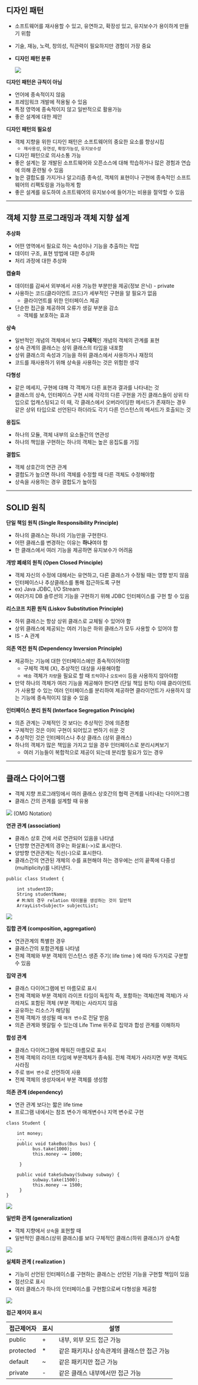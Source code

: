## 디자인 패턴

- 소프트웨어를 재사용할 수 있고, 유연하고, 확장성 있고, 유지보수가 용이하게 만들기 위함
- 기술, 재능, 노력, 창의성, 직관력이 필요하지만 경험이 가장 중요

- **디자인 패턴 분류**

  <img src="../img/designpattern.png">

**디자인 패턴은 규칙이 아님**
  - 언어에 종속적이지 않음
  - 프레임워크 개발에 적용될 수 있음
  - 특정 영역에 종속적이지 않고 일반적으로 활용가능
  - 좋은 설계에 대한 제안 

**디자인 패턴의 필요성**
  - 객체 지향을 위한 디자인 패턴은 소프트웨어의 중요한 요소를 향상시킴
    - `재사용성`, `유연성`, `확장가능성`, `유지보수성`
  - 디자인 패턴으로 의사소통 가능
  - 좋은 설계는 잘 개발된 소프트웨어와 오픈소스에 대해 학습하거나 많은 경험과 연습에 의해 훈련될 수 있음
  - 높은 결합도를 가지거나 알고리즘 종속성, 객체의 표현이나 구현에 종속적인 소프트웨어의 리팩토링을 가능하게 함
  - 좋은 설계를 유도하여 소프트웨어의 유지보수에 들어가는 비용을 절약할 수 있음

----

## 객체 지향 프로그래밍과 객체 지향 설계

**추상화**
- 어떤 영역에서 필요로 하는 속성이나 기능을 추출하는 작업
- 데이터 구조, 표현 방법에 대한 추상화
- 처리 과정에 대한 추상화

**캡슐화**
- 데이터를 감싸서 외부에서 사용 가능한 부분만을 제공(정보 은닉) - private
- 사용하는 코드(클라이언트 코드)가 세부적인 구현을 알 필요가 없음
  - 클라이언트를 위한 인터페이스 제공
- 단순한 접근을 제공하여 오류가 생길 부분을 감소
    - 객체를 보호하는 효과

**상속**
- 일반적인 개념의 객체에서 보다 **구체적**인 개념의 객체의 관계를 표현
- 상속 관계의 클래스는 상위 클래스의 타입을 내포함
- 상위 클래스의 속성과 기능을 하위 클래스에서 사용하거나 재정의
- 코드를 재사용하기 위해 상속을 사용하는 것은 위험한 생각

**다형성**
- 같은 메세지, 구현에 대해 각 객체가 다른 표현과 결과를 나타내는 것
- 클래스의 상속, 인터페이스 구현 시에 각각의 다른 구현을 가진 클래스들이 상위 타입으로 업캐스팅되고
이 때, 각 클래스에서 오버라이딩한 메서드가 존재하는 경우 같은 상위 타입으로 선언된다 하더라도 각기 다른 인스턴스의 메서드가 호출되는 것

**응집도**
- 하나의 모듈, 객체 내부의 요소들간의 연관성
- 하나의 책임을 구현하는 하나의 객체는 높은 응집도를 가짐

**결합도**
- 객체 상호간의 연관 관계
- 결합도가 높으면 하나의 객체를 수정할 때 다른 객체도 수정해야함
- 상속을 사용하는 경우 결합도가 높아짐

----

## SOLID 원칙

**단일 책임 원칙 (Single Responsibility Principle)**
    
- 하나의 클래스는 하나의 기능만을 구현한다.
- 어떤 클래스를 변경하는 이유는 **하나**여야 함
- 한 클래스에서 여러 기능을 제공하면 유지보수가 어려움

**개방 폐쇄의 원칙 (Open Closed Principle)**

- 객체 자신의 수정에 대해서는 유연하고, 다른 클래스가 수정될 때는 영향 받지 않음
- 인터페이스나 추상클래스를 통해 접근하도록 구현
- ex) Java JDBC, I/O Stream
- 여러가지 DB 솔루션의 기능을 구현하기 위해 JDBC 인터페이스를 구현 할 수 있음 

**리스코프 치환 원칙 (Liskov Substitution Principle)**

- 하위 클래스는 항상 상위 클래스로 교체될 수 있어야 함
- 상위 클래스에 제공되는 여러 기능은 하위 클래스가 모두 사용할 수 있어야 함
- IS - A 관계

**의존 역전 원칙 (Dependency Inversion Principle)**
    
- 제공하는 기능에 대한 인터페이스에만 종속적이어야함
    - 구체적 객체 (X), 추상적인 대상을 사용해야함
    - `배송` 객체가 `차량`을 필요로 할 때 `트럭`이나 `오토바이` 등을 사용하지 않아야함
- 만약 하나의 객체가 여러 기능을 제공해야 한다면 (단일 책임 원칙) 이때 클라이언트가 사용할 수 있는 여러 인터페이스를 분리하여 제공하면 
클라이언트가 사용하지 않는 기능에 종속적이지 않을 수 있음

**인터페이스 분리 원칙 (Interface Segregation Principle)**

- 의존 관계는 구체적인 것 보다는 추상적인 것에 의존함
- 구체적인 것은 이미 구현이 되어있고 변하기 쉬운 것
- 추상적인 것은 인터페이스나 추상 클래스 (상위 클래스)
- 하나의 객체가 많은 책임을 가지고 있을 경우 인터페이스로 분리시켜보기
  - 여러 기능들이 복합적으로 제공이 되는데 분리할 필요가 있는 경우

---

## 클래스 다이어그램

- 객체 지향 프로그래밍에서 여러 클래스 상호간의 협력 관계를 나타내는 다이어그램
- 클래스 간의 관계를 설계할 때 유용

<img src="../img/classdiagram.png"> (OMG Notation)

**연관 관계 (association)**

- 클래스 상호 간에 서로 연관되어 있음을 나타냄
- 단방향 연관관계의 경우는 화살표(->)로 표시한다.
- 양방향 연관관계는 직선(-)으로 표시한다.
- 클래스간의 연관된 개체의 수를 표현해야 하는 경우에는 선의 끝쪽에 다중성(multiplicity)를 나타낸다.

```
public class Student {
	
	int studentID;
	String studentName;
    # M:N의 경우 relation 테이블을 생성하는 것이 일반적
	ArrayList<Subject> subjectList;
```

<img src="../img/association.png">

**집합 관계 (composition, aggregation)**

- 연관관계의 특별한 경우
- 클래스간의 포함관계를 나타냄
- 전체 객체와 부분 객체의 인스턴스 생존 주기( life time ) 에 따라 두가지로 구분할 수 있음

**집약 관계**

- 클래스 다이어그램에 빈 마름모로 표시
- 전체 객체와 부분 객체의 라이프 타임이 독립적 즉, 포함하는 객체(전체 객체)가 사라져도 포함된 객체 (부분 객체)는 사라지지 않음
- 공유하는 리소스가 해당됨
- 전체 객체가 생성될 때 `매개 변수`로 전달 받음
- 의존 관계와 헷갈릴 수 있는데 Life Time 위주로 집약과 합성 관계를 이해하자

**합성 관계**

- 클래스 다이어그램에 채워진 마름모로 표시
- 전체 객체의 라이프 타임에 부분객체가 종속됨. 전체 객체가 사라지면 부분 객체도 사라짐
- 주로 `멤버 변수`로 선언하여 사용
- 전체 객체의 생성자에서 부분 객체를 생성함

**의존 관계 (dependency)**

- 연관 관계 보다는 짧은 life time
- 프로그램 내에서는 참조 변수가 매개변수나 지역 변수로 구현

```
class Student {

    int money;
    ...
    public void takeBus(Bus bus) {
		  bus.take(1000);
		  this.money -= 1000;
		  
	 }
	    
	public void takeSubway(Subway subway) {
		  subway.take(1500);
		  this.money -= 1500;
	 }
}
```

<img src="../img/dependecy.png">


**일반화 관계 (generalization)**

- 객체 지향에서 `상속`을 표현할 때
- 일반적인 클래스(상위 클래스)를 보다 구체적인 클래스(하위 클래스)가 상속함

<img src="../img/generalize.png">


**실체화 관계 ( realization )**

- 기능이 선언된 인터페이스를 구현하는 클래스는 선언된 기능을 구현할 책임이 있음
- 점선으로 표시
- 여러 클래스가 하나의 인터페이스를 구현함으로써 다형성을 제공함

<img src="../img/real.png">


**접근 제어자 표시**

| 접근제어자 | 표시 | 설명 |
| ------ | ------ |------ |
| public | + | 내부, 외부 모드 접근 가능 |
| protected | * | 같은 패키지나 상속관계의 클래스만 접근 가능 |
| default | ~ | 같은 패키지만 접근 가능 |
| private | - | 같은 클래스 내부에서만 접근 가능 |




